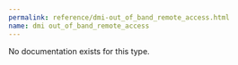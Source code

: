 ```yaml
---
permalink: reference/dmi-out_of_band_remote_access.html
name: dmi out_of_band_remote_access
---
```


No documentation exists for this type.